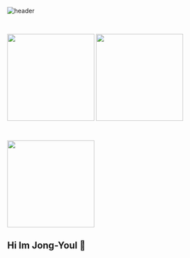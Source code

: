 ![header](https://capsule-render.vercel.app/api?type=waving&color=gradient&height=200&section=header&text=🍺Jongyoul&fontSize=60&fontColor=ffffff&fontAlign=80)

<br>

<a href="https://github.com/Jong-Youl"><img height=200 align="center" src="https://github-readme-stats.vercel.app/api?username=Jong-Youl&show_icons=true&theme=ambient_gradient&card_width=300" /></a>
<a href="https://solved.ac/dlawhdfbf12@naver.com"><img height=200 align="center" src="http://mazassumnida.wtf/api/v2/generate_badge?boj=dlawhdfbf12&card_width=300" /></a>

<br>
  
<a href="https://github.com/Jong-Youl?tab=repositories"><img height=200 align="center" src="https://github-readme-stats.vercel.app/api/top-langs?username=Jongyoul&layout=compact&langs_count=8&card_width=300" /></a>

## Hi Im Jong-Youl 👋

<!--
**Jong-Youl/Jong-Youl** is a ✨ _special_ ✨ repository because its `README.md` (this file) appears on your GitHub profile.

Here are some ideas to get you started:

- 🔭 I’m currently working on ...
- 🌱 I’m currently learning ...
- 👯 I’m looking to collaborate on ...
- 🤔 I’m looking for help with ...
- 💬 Ask me about ...
- 📫 How to reach me: ...
- 😄 Pronouns: ...
- ⚡ Fun fact: ...
-->
